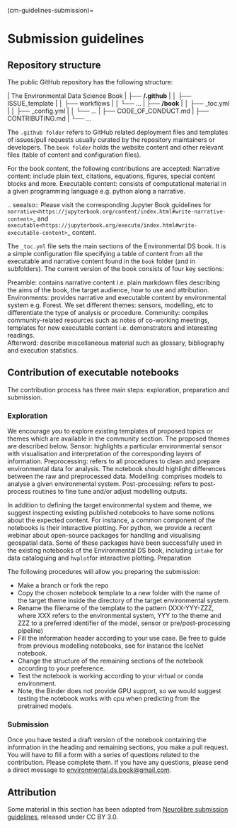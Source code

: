 (cm-guidelines-submission)=
# Submission guidelines

## Repository structure

The public GitHub repository has the following structure:

| The Environmental Data Science Book
| ├── **/.github**
| │   ├── ISSUE_template
| │   ├── workflows
| │   └── ...
| ├── **/book**
| │   ├── _toc.yml
| │   ├── _config.yml
| │   └── ...
| ├── CODE_OF_CONDUCT.md
| ├── CONTRIBUTING.md
| └── ...

The `.github folder` refers to GitHub related deployment files and templates of issues/pull requests usually curated by the repository maintainers or developers. The `book folder` holds the website content and other relevant files (table of content and configuration files).  

For the book content, the following contributions are accepted:
Narrative content: include plain text, citations, equations, figures, special content blocks and more.
Executable content: consists of computational material in a given programming language e.g. python along a narrative.

.. seealso:: Please visit the corresponding Jupyter Book guidelines for `narrative<https://jupyterbook.org/content/index.html#write-narrative-content>`_ and `executable<https://jupyterbook.org/execute/index.html#write-executable-content>`_ content. 

The `_toc.yml` file sets the main sections of the Environmental DS book. It is a simple configuration file specifying a table of content from all the executable and narrative content found in the ``book`` folder (and in subfolders). The current version of the book consists of four key sections:

Preamble: contains narrative content i.e. plain markdown files describing the aims of the book, the target audience, how to use and attribution.
Environments: provides narrative and executable content by environmental system e.g. Forest. We set different themes: sensors, modelling, etc to differentiate the type of analysis or procedure.
Community: compiles community-related resources such as notes of co-working meetings, templates for new executable content i.e. demonstrators and interesting readings.  
Afterword: describe miscellaneous material such as glossary, bibliography and execution statistics. 

## Contribution of executable notebooks

The contribution process has three main steps: exploration, preparation and submission.

### Exploration
We encourage you to explore existing templates of proposed topics or themes which are available in the community section. The proposed themes are described below.
Sensor: highlights a particular environmental sensor with visualisation and interpretation of the corresponding layers of information.
Preprocessing: refers to all procedures to clean and prepare environmental data for analysis. The notebook should highlight differences between the raw and preprocessed data.
Modelling: comprises models to analyse a given environmental system. 
Post-processing: refers to post-process routines to fine tune and/or adjust modelling outputs.

In addition to defining the target environmental system and theme, we suggest inspecting existing published notebooks to have some notions about the expected content. For instance, a common component of the notebooks is their interactive plotting. For python, we provide a recent webinar about open-source packages for handling and visualising geospatial data. Some of these packages have been successfully used in the existing notebooks of the Environmental DS book, including `intake` for data cataloguing and `hvplot`for interactive plotting. 
Preparation

The following procedures will allow you preparing the submission: 

* Make a branch or fork the repo
* Copy the chosen notebook template to a new folder with the name of the target theme inside the directory of the target environmental system. 
* Rename the filename of the template to the pattern (XXX-YYY-ZZZ, where XXX refers to the environmental system, YYY to the theme and ZZZ to a preferred identifier of the model, sensor or pre/post-processing pipeline)
* Fill the information header according to your use case. Be free to guide from previous modelling notebooks, see for instance the IceNet notebook.
* Change the structure of the remaining sections of the notebook according to your preference.
* Test the notebook is working according to your virtual or conda environment.
* Note, the Binder does not provide GPU support, so we would suggest testing the notebook works with cpu when predicting from the pretrained models. 

### Submission
Once you have tested a draft version of the notebook containing the information in the heading and remaining sections, you make a pull request. You will have to fill a form with a series of questions related to the contribution. Please complete them. If you have any questions, please send a direct message to [environmental.ds.book@gmail.com](mailto:environmental.ds.book@gmail.com]).

## Attribution 
Some material in this section has been adapted from [Neurolibre submission guidelines](https://docs.neurolibre.org/en/latest/SUBMIT.html), released under CC BY 3.0. 